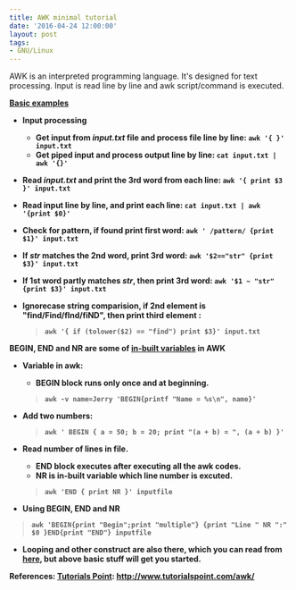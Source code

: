 ```yaml
---
title: AWK minimal tutorial
date: '2016-04-24 12:00:00'
layout: post
tags:
- GNU/Linux
---
```


AWK is an interpreted programming language. It's designed for text processing. Input is read line by line and awk script/command is executed.

<b><u>Basic examples</u><b>

*   Input processing

    *   Get input from _input.txt_ file and process file line by line:  `awk '{ }' input.txt`
    *   Get piped input  and process output line by line:   `cat input.txt | awk '{}'`

*   Read  _input.txt_ and print the 3rd word from each line: `awk '{ print $3 }' input.txt`

*   Read input line by line, and print each line: `cat input.txt | awk '{print $0}'`

*   Check for pattern, if found print first word: `awk ' /pattern/ {print $1}' input.txt`

*   If _str_ matches the 2nd word, print 3rd word: `awk '$2=="str" {print $3}' input.txt`

*   If 1st word **partly** matches _str_, then print 3rd word: `awk '$1 ~ "str" {print $3}' input.txt`

*   Ignorecase string comparision, if 2nd element is "find/Find/fInd/fiND", then print third element :

     >  `awk '{ if (tolower($2) == "find") print $3}' input.txt`

**BEGIN, END and NR are some of [in-built variables](https://www.gnu.org/software/gawk/manual/html_node/Auto_002dset.html) in AWK**

*   Variable in awk:
	* **BEGIN** block runs only once and at beginning.
	>  `awk -v name=Jerry 'BEGIN{printf "Name = %s\n", name}'`

*   Add two numbers:

	> `awk ' BEGIN { a = 50; b = 20; print "(a + b) = ", (a + b) }'`

* Read number of lines in file.
	* **END** block executes after executing all the awk codes.
	* **NR** is in-built variable which line number is excuted.
	> `awk 'END { print NR }' inputfile`

*  Using BEGIN, END and NR
>`awk 'BEGIN{print "Begin";print "multiple"} {print "Line " NR ":" $0 }END{print "END"} inputfile`

*   Looping and other construct are also there, which you can read from [here](http://www.tutorialspoint.com/awk/awk_loops.htm), but above basic stuff will get you started.

References: [Tutorials Point](http://www.tutorialspoint.com/awk/): http://www.tutorialspoint.com/awk/
